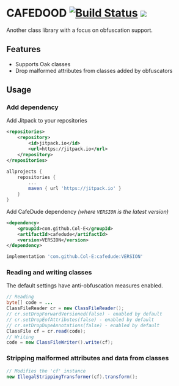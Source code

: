 # CAFEDOOD [![Build Status](https://cloud.drone.io/api/badges/Col-E/CAFED00D/status.svg)](https://cloud.drone.io/Col-E/CAFED00D) [![](https://jitpack.io/v/Col-E/CAFED00D.svg)](https://jitpack.io/#Col-E/CAFED00D)

Another class library with a focus on obfuscation support.

## Features

* Supports Oak classes
* Drop malformed attributes from classes added by obfuscators

## Usage

### Add dependency

Add Jitpack to your repositories
```xml
<repositories>
    <repository>
        <id>jitpack.io</id>
        <url>https://jitpack.io</url>
    </repository>
</repositories>
```
```groovy
allprojects {
    repositories {
        ...
        maven { url 'https://jitpack.io' }
    }
}
```
Add CafeDude dependency _(where `VERSION` is the latest version)_
```xml
<dependency>
    <groupId>com.github.Col-E</groupId>
    <artifactId>cafedude</artifactId>
    <version>VERSION</version>
</dependency>
```
```groovy
implementation 'com.github.Col-E:cafedude:VERSION'
```

### Reading and writing classes

The default settings have anti-obfuscation measures enabled.
```java
// Reading
byte[] code = ...
ClassFileReader cr = new ClassFileReader();
// cr.setDropForwardVersioned(false) - enabled by default
// cr.setDropEofAttributes(false) - enabled by default
// cr.setDropDupeAnnotations(false) - enabled by default
ClassFile cf = cr.read(code);
// Writing
code = new ClassFileWriter().write(cf);
```

### Stripping malformed attributes and data from classes

```java
// Modifies the 'cf' instance
new IllegalStrippingTransformer(cf).transform();
```